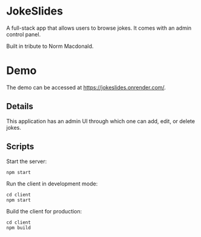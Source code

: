 # JokeSlides

A full-stack app that allows users to browse jokes. It comes with an admin control panel.

Built in tribute to Norm Macdonald.

# Demo

The demo can be accessed at https://jokeslides.onrender.com/.

## Details

This application has an admin UI through which one can add, edit, or delete jokes.

## Scripts

Start the server:

    npm start

Run the client in development mode:

    cd client
    npm start

Build the client for production:

    cd client
    npm build
